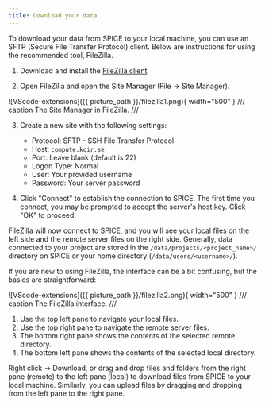 ```yaml
---
title: Download your data
---
```


To download your data from SPICE to your local machine, you can use an SFTP (Secure File Transfer Protocol) client. Below are instructions for using the recommended tool, FileZilla.

1. Download and install the [FileZilla client](https://filezilla-project.org/)

2. Open FileZilla and open the Site Manager (File -> Site Manager).

![VScode-extensions]({{ picture_path }}/filezilla1.png){ width="500" }
/// caption
The Site Manager in FileZilla.
///

3. Create a new site with the following settings:
    * Protocol: SFTP - SSH File Transfer Protocol
    * Host: `compute.kcir.se`
    * Port: Leave blank (default is 22)
    * Logon Type: Normal
    * User: Your provided username
    * Password: Your server password

4. Click "Connect" to establish the connection to SPICE. The first time you connect, you may be prompted to accept the server's host key. Click "OK" to proceed.

FileZilla will now connect to SPICE, and you will see your local files on the left side and the remote server files on the right side. Generally, data connected to your project are stored in the `/data/projects/<project_name>/` directory on SPICE or your home directory (`/data/users/<username>/`).

If you are new to using FileZilla, the interface can be a bit confusing, but the basics are straightforward:

![VScode-extensions]({{ picture_path }}/filezilla2.png){ width="500" }
/// caption
The FileZilla interface.
///

1. Use the top left pane to navigate your local files.
2. Use the top right pane to navigate the remote server files.
3. The bottom right pane shows the contents of the selected remote directory.
4. The bottom left pane shows the contents of the selected local directory.

Right click -> Download, or drag and drop files and folders from the right pane (remote) to the left pane (local) to download files from SPICE to your local machine. Similarly, you can upload files by dragging and dropping from the left pane to the right pane.
